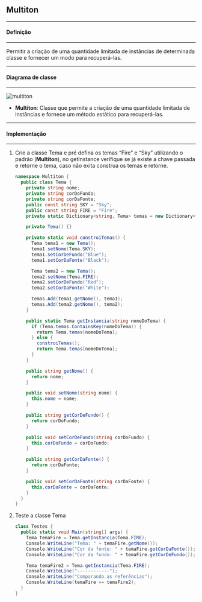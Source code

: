 ## Multiton
***
#### Definição
***

Permitir a criação de uma quantidade limitada de instâncias de determinada classe e fornecer um modo para recuperá-las.

***
#### Diagrama de classe
***

![multiton](https://cloud.githubusercontent.com/assets/14116020/26131354/de6811a6-3a6f-11e7-8a8f-9f2eb810970a.png)

* **Multiton**: Classe que permite a criação de uma quantidade limitada de instâncias e fornece um método estático para recuperá-las.

***
#### Implementação
***

1. Crie a classe Tema e pré defina os temas “Fire” e “Sky” utilizando o padrão (**Multiton**), no getInstance verifique se já existe a chave
   passada e retorne o tema, caso não exita construa os temas e retorne.

    ```c#
    namespace Multiton {
      public class Tema {
        private string nome;
        private string corDoFundo;
        private string corDaFonte;
        public const string SKY = "Sky";
        public const string FIRE = "Fire";
        private static Dictionary<string, Tema> temas = new Dictionary<string, Tema>();
    
        private Tema() {}
    
        private static void constroiTemas() {
          Tema tema1 = new Tema();
          tema1.setNome(Tema.SKY);
          tema1.setCorDeFundo("Blue");
          tema1.setCorDaFonte("Black");
    
          Tema tema2 = new Tema();
          tema2.setNome(Tema.FIRE);
          tema2.setCorDeFundo("Red");
          tema2.setCorDaFonte("White");
    
          temas.Add(tema1.getNome(), tema1);
          temas.Add(tema2.getNome(), tema2);
        }
    
        public static Tema getInstancia(string nomeDoTema) {
          if (Tema.temas.ContainsKey(nomeDoTema)) {
            return Tema.temas[nomeDoTema];
          } else {
            constroiTemas();
            return Tema.temas[nomeDoTema];
          }
        }
    
        public string getNome() {
          return nome;
        }
    
        public void setNome(string nome) {
          this.nome = nome;
        }
    
        public string getCorDeFundo() {
          return corDoFundo;
        }
    
        public void setCorDeFundo(string corDoFundo) {
          this.corDoFundo = corDoFundo;
        }
    
        public string getCorDaFonte() {
          return corDaFonte;
        }
    
        public void setCorDaFonte(string corDaFonte) {
          this.corDaFonte = corDaFonte;
        }
      }
    }
    ```

2. Teste a classe Tema

    ```c#
    class Testes {
      public static void Main(string[] args) {
        Tema temaFire = Tema.getInstancia(Tema.FIRE);
        Console.WriteLine("Tema: " + temaFire.getNome());
        Console.WriteLine("Cor da fonte: " + temaFire.getCorDaFonte());
        Console.WriteLine("Cor de fundo: " + temaFire.getCorDeFundo());
    
        Tema temaFire2 = Tema.getInstancia(Tema.FIRE);
        Console.WriteLine("------------");
        Console.WriteLine("Comparando as referências");
        Console.WriteLine(temaFire == temaFire2);
      }
    }
    ```
